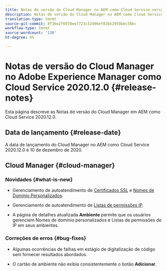 ```yaml
---
title: Notas de versão do Cloud Manager no AEM como Cloud Service versão 2020.12.0
description: Notas de versão do Cloud Manager no AEM como Cloud Service versão 2020.12.0
translation-type: tm+mt
source-git-commit: 8f36e2f6978ee7723c53496ef83bb2959bbc58bc
workflow-type: tm+mt
source-wordcount: '130'
ht-degree: 6%

---
```



# Notas de versão do Cloud Manager no Adobe Experience Manager como Cloud Service 2020.12.0 {#release-notes}

Esta página descreve as Notas de versão do Cloud Manager em AEM como Cloud Service 2020.12.0.

## Data de lançamento {#release-date}

A data de lançamento do Cloud Manager no AEM como Cloud Service 2020.12.0 é 10 de dezembro de 2020.

## Cloud Manager {#cloud-manager}

### Novidades {#what-is-new}

* Gerenciamento de autoatendimento de [Certificados SSL](/help/implementing/cloud-manager/managing-ssl-certifications/introduction.md) e [Nomes de Domínio Personalizados](/help/implementing/cloud-manager/custom-domain-names/introduction.md).

* Gerenciamento de autoatendimento de [Listas de permissões IP](/help/implementing/cloud-manager/ip-allow-lists/introduction.md).

* A página de detalhes atualizada **Ambiente** permite que os usuários gerenciem Nomes de domínio personalizados e Listas de permissões de IP em seus ambientes.


### Correções de erros {#bug-fixes}

* Algumas ocorrências de falhas em estágio de digitalização de código sem fornecer resultados abordados.

* O cartão de ambiente não exibia consistentemente o botão **Adicionar**.
